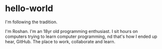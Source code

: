 # hello-world
I'm following the tradition.

I'm Roshan. I'm an 18yr old programming enthusiast. I sit hours on computers trying to learn computer programming, nd that's how I ended up hear, GitHub. The place to work, collaborate and learn.
